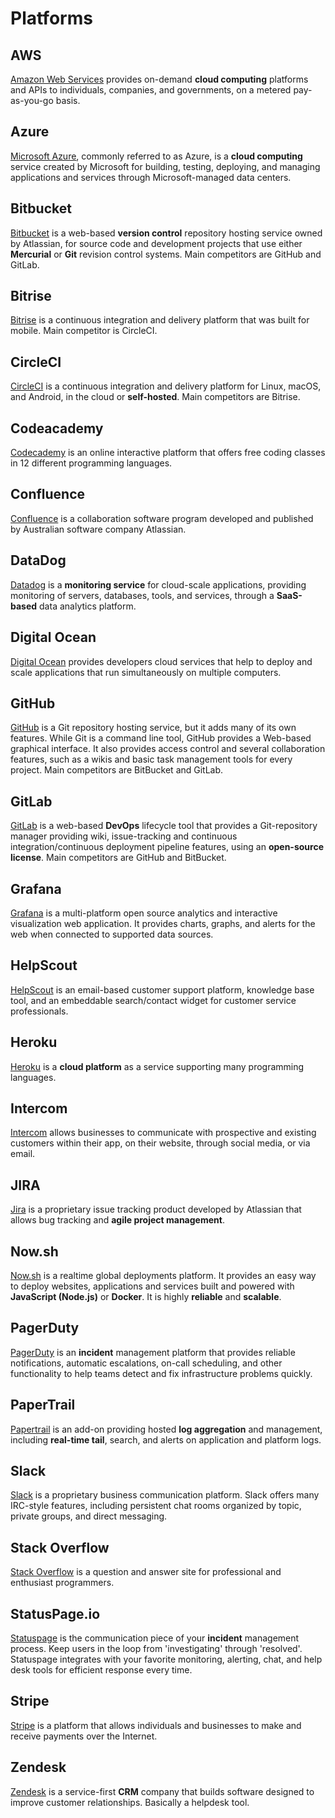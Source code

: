 # Platforms

## AWS

[Amazon Web Services](https://aws.amazon.com/) provides on-demand **cloud computing** platforms and APIs to individuals, companies, and governments, on a metered pay-as-you-go basis.

## Azure

[Microsoft Azure](https://azure.microsoft.com/en-ca/), commonly referred to as Azure, is a **cloud computing** service created by Microsoft for building, testing, deploying, and managing applications and services through Microsoft-managed data centers.

## Bitbucket

[Bitbucket](https://bitbucket.org/) is a web-based **version control** repository hosting service owned by Atlassian, for source code and development projects that use either **Mercurial** or **Git** revision control systems. Main competitors are GitHub and GitLab.

## Bitrise

[Bitrise](https://bitrise.io) is a continuous integration and delivery platform that was built for mobile. Main competitor is CircleCI.

## CircleCI

[CircleCI](https://circleci.com) is a continuous integration and delivery platform for Linux, macOS, and Android, in the cloud or **self-hosted**. Main competitors are Bitrise.

## Codeacademy

[Codecademy](https://www.codecademy.com/) is an online interactive platform that offers free coding classes in 12 different programming languages.

## Confluence

[Confluence](https://www.atlassian.com/software/confluence) is a collaboration software program developed and published by Australian software company Atlassian.

## DataDog

[Datadog](https://www.datadoghq.com/) is a **monitoring service** for cloud-scale applications, providing monitoring of servers, databases, tools, and services, through a **SaaS-based** data analytics platform.

## Digital Ocean

[Digital Ocean](https://digitalocean.com) provides developers cloud services that help to deploy and scale applications that run simultaneously on multiple computers.

## GitHub

[GitHub](https://github.com) is a Git repository hosting service, but it adds many of its own features. While Git is a command line tool, GitHub provides a Web-based graphical interface. It also provides access control and several collaboration features, such as a wikis and basic task management tools for every project. Main competitors are BitBucket and GitLab.

## GitLab

[GitLab](https://gitlab.com) is a web-based **DevOps** lifecycle tool that provides a Git-repository manager providing wiki, issue-tracking and continuous integration/continuous deployment pipeline features, using an **open-source** **license**. Main competitors are GitHub and BitBucket.

## Grafana

[Grafana](https://grafana.com/) is a multi-platform open source analytics and interactive visualization web application. It provides charts, graphs, and alerts for the web when connected to supported data sources.

## HelpScout

[HelpScout](https://helpscout.com) is an email-based customer support platform, knowledge base tool, and an embeddable search/contact widget for customer service professionals.

## Heroku

[Heroku](https://heroku.com) is a **cloud platform** as a service supporting many programming languages.

## Intercom

[Intercom](https://intercom.com) allows businesses to communicate with prospective and existing customers within their app, on their website, through social media, or via email.

## JIRA

[Jira](https://www.atlassian.com/software/jira) is a proprietary issue tracking product developed by Atlassian that allows bug tracking and **agile project management**.

## Now.sh

[Now.sh](https://vercel.com/) is a realtime global deployments platform. It provides an easy way to deploy websites, applications and services built and powered with **JavaScript (Node.js)** or **Docker**. It is highly **reliable** and **scalable**.

## PagerDuty

[PagerDuty](https://www.pagerduty.com/) is an **incident** management platform that provides reliable notifications, automatic escalations, on-call scheduling, and other functionality to help teams detect and fix infrastructure problems quickly.

## PaperTrail

[Papertrail](https://www.papertrail.com/) is an add-on providing hosted **log aggregation** and management, including **real-time tail**, search, and alerts on application and platform logs.

## Slack

[Slack](https://slack.com) is a proprietary business communication platform. Slack offers many IRC-style features, including persistent chat rooms organized by topic, private groups, and direct messaging.

## Stack Overflow

[Stack Overflow](https://stackoverflow.com) is a question and answer site for professional and enthusiast programmers.

## StatusPage.io

[Statuspage](https://www.atlassian.com/software/statuspage) is the communication piece of your **incident** management process. Keep users in the loop from 'investigating' through 'resolved'. Statuspage integrates with your favorite monitoring, alerting, chat, and help desk tools for efficient response every time.

## Stripe

[Stripe](https://stripe.com) is a platform that allows individuals and businesses to make and receive payments over the Internet.

## Zendesk

[Zendesk](https://zendesk.com) is a service-first **CRM** company that builds software designed to improve customer relationships. Basically a helpdesk tool.
